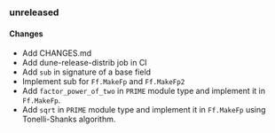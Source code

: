 ### unreleased

#### Changes

* Add CHANGES.md
* Add dune-release-distrib job in CI
* Add `sub` in signature of a base field
* Implement sub for `Ff.MakeFp` and `Ff.MakeFp2`
* Add `factor_power_of_two` in `PRIME` module type and implement it in `Ff.MakeFp`.
* Add `sqrt` in `PRIME` module type and implement it in `Ff.MakeFp` using Tonelli-Shanks algorithm.
